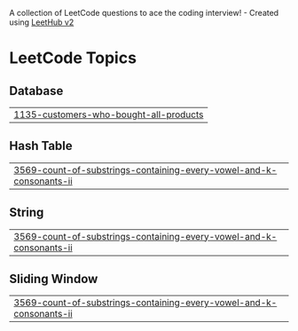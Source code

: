 A collection of LeetCode questions to ace the coding interview! - Created using [LeetHub v2](https://github.com/arunbhardwaj/LeetHub-2.0)
<!---LeetCode Topics Start-->
# LeetCode Topics
## Database
|  |
| ------- |
| [1135-customers-who-bought-all-products](https://github.com/dharanisri-2004/leetcode/tree/master/1135-customers-who-bought-all-products) |
## Hash Table
|  |
| ------- |
| [3569-count-of-substrings-containing-every-vowel-and-k-consonants-ii](https://github.com/dharanisri-2004/leetcode/tree/master/3569-count-of-substrings-containing-every-vowel-and-k-consonants-ii) |
## String
|  |
| ------- |
| [3569-count-of-substrings-containing-every-vowel-and-k-consonants-ii](https://github.com/dharanisri-2004/leetcode/tree/master/3569-count-of-substrings-containing-every-vowel-and-k-consonants-ii) |
## Sliding Window
|  |
| ------- |
| [3569-count-of-substrings-containing-every-vowel-and-k-consonants-ii](https://github.com/dharanisri-2004/leetcode/tree/master/3569-count-of-substrings-containing-every-vowel-and-k-consonants-ii) |
<!---LeetCode Topics End-->
